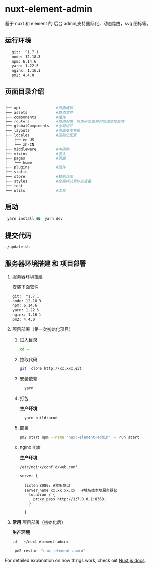 # nuxt-element-admin

基于 nuxt 和 element 的 后台 admin,支持国际化，动态路由，svg 图标等。

## 运行环境

```sh
   git:  ^1.7.1
   node: 12.18.3
   npm: 6.14.6
   yarn: 1.22.5
   nginx: 1.16.1
   pm2: 4.4.0
```

## 页面目录介绍

```sh

├── api                #页面请求
├── assets             #静态文件
├── components         #组件
├── routers            #路由配置，仅用于面包屑和侧边栏的生成
├── globalComponents   #全局组件
├── layouts            #页面基本布局
├── locales            #国际化配置
│   ├── en-US
│   └── zh-CN
├── middleware         #中间件
├── mixins             #混入
├── pages              #页面
│   └── home
├── plugins            #插件
├── static
├── store              #数据仓库
├── styles             #全局样式和样式变量
├── test
└── utils              #工具

```

## 启动

```bash
 yarn install &&  yarn dev
```

## 提交代码

```sh
./update.sh
```

## 服务器环境搭建 和 项目部署

1. 服务器环境搭建

   安装下面软件

   ```bash
   git:  ^1.7.1
   node: 12.18.3
   npm: 6.14.6
   yarn: 1.22.5
   nginx: 1.16.1
   pm2: 4.4.0
   ```

2. 项目部署（第一次初始化项目）

   1. 进入目录

      ```bash
      cd ~
      ```

   2. 拉取代码

      ```bash
      git  clone http://xx.xxx.git
      ```

   3. 安装依赖

      ```bash
        yarn
      ```

   4. 打包

      **生产环境**

      ```bash
        yarn build:prod
      ```

   5. 部署

      ```bash
      pm2 start npm --name "nuxt-element-admin" -- run start
      ```

   6. nginx 配置

      **生产环境**

      `/etc/nginx/conf.d/web.conf`

      ```nginx
      server {

        listen 8080; #监听端口
        server_name xx.xx.xx.xx;  #域名或本地服务器ip
          location / {
            proxy_pass http://127.0.0.1:8368;
          }

        }
      ```

3. **常用** 项目部署（初始化后）

   **生产环境**

   ```sh
   cd   ~/nuxt-element-admin
   ```

   ```sh
    pm2 restart "nuxt-element-admin"
   ```

For detailed explanation on how things work, check out [Nuxt.js docs](https://nuxtjs.org).
